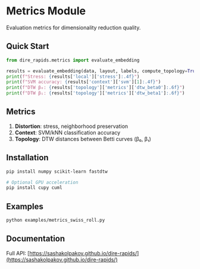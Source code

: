 # Metrics Module

Evaluation metrics for dimensionality reduction quality.

## Quick Start

```python
from dire_rapids.metrics import evaluate_embedding

results = evaluate_embedding(data, layout, labels, compute_topology=True)
print(f"Stress: {results['local']['stress']:.4f}")
print(f"SVM accuracy: {results['context']['svm'][1]:.4f}")
print(f"DTW β₀: {results['topology']['metrics']['dtw_beta0']:.6f}")
print(f"DTW β₁: {results['topology']['metrics']['dtw_beta1']:.6f}")
```

## Metrics

1. **Distortion**: stress, neighborhood preservation
2. **Context**: SVM/kNN classification accuracy
3. **Topology**: DTW distances between Betti curves (β₀, β₁)

## Installation

```bash
pip install numpy scikit-learn fastdtw

# Optional GPU acceleration
pip install cupy cuml
```

## Examples

```bash
python examples/metrics_swiss_roll.py
```

## Documentation

Full API: [https://sashakolpakov.github.io/dire-rapids/](https://sashakolpakov.github.io/dire-rapids/)
